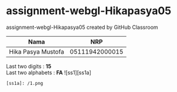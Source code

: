 # assignment-webgl-Hikapasya05
assignment-webgl-Hikapasya05 created by GitHub Classroom

| **Nama**                   |     **NRP**    |
| -------------------------- | -------------- |
| Hika Pasya Mustofa         | 05111942000015 |

Last two digits : **15** <br />
Last two alphabets : **FA**
    ![ss1][ss1a]
    
    [ss1a]: /1.png
